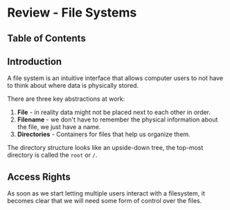 # Review - File Systems

## Table of Contents

## Introduction

A file system is an intuitive interface that allows computer users to not have to think about where data is physically stored.

There are three key abstractions at work:
1. **File** - in reality data might not be placed next to each other in order.
2. **Filename** - we don't have to remember the physical information about the file, we just have a name.
3. **Directories** - Containers for files that help us organize them.

The directory structure looks like an upside-down tree, the top-most directory is called the `root` or `/`. 

## Access Rights

As soon as we start letting multiple users interact with a filesystem, it becomes clear that we will need some form of control over the files.